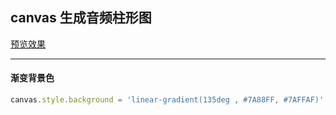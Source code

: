 ## canvas 生成音频柱形图
[预览效果](https://blackmangeorgezhou.github.io/map_canvas/indx.html 'canvas生成音频图')

---

#### 渐变背景色
```javascript
canvas.style.background = 'linear-gradient(135deg , #7A88FF, #7AFFAF)'
```